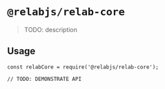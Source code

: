 # `@relabjs/relab-core`

> TODO: description

## Usage

```
const relabCore = require('@relabjs/relab-core');

// TODO: DEMONSTRATE API
```
